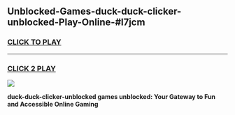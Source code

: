 
## Unblocked-Games-duck-duck-clicker-unblocked-Play-Online-#l7jcm
<h3>
<a href="https://premium.freeplayer.one?title=duck-duck-clicker-unblocked&ref=27F">CLICK TO PLAY</a></h3>
<hr>

<h3>
<a href="https://premium.freeplayer.one?title=duck-duck-clicker-unblocked&ref=27F">CLICK 2 PLAY</a>
  
</h3>

<a href="https://premium.freeplayer.one?title=duck-duck-clicker-unblocked&ref=27F"><img src="https://clearcache.store/games.png"></a>


**duck-duck-clicker-unblocked games unblocked: Your Gateway to Fun and Accessible Online Gaming**

